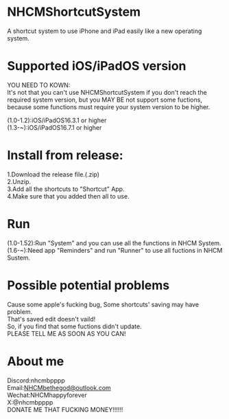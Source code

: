 # NHCMShortcutSystem
A shortcut system to use iPhone and iPad easily like a new operating system.    
# Supported iOS/iPadOS version  
YOU NEED TO KOWN:  
It's not that you can't use NHCMShortcutSystem if you don't reach the required system version, but you MAY BE not support some fuctions, because some functions must require your system version to be higher.  
  
(1.0-1.2):iOS/iPadOS16.3.1 or higher  
(1.3-~):iOS/iPadOS16.7.1 or higher  
# Install from release:
1.Download the release file.(.zip)  
2.Unzip.  
3.Add all the shortcuts to "Shortcut" App.  
4.Make sure that you added then all to use.  
# Run  
(1.0-1.52):Run "System" and you can use all the functions in NHCM System.  
(1.6-~):Need app "Reminders" and run "Runner" to use all fuctions in NHCM Sustem.  
# Possible potential problems  
Cause some apple's fucking bug, Some shortcuts' saving may have problem.  
That's saved edit doesn't vaild!  
So, if you find that some fuctions didn't update.  
PLEASE TELL ME AS SOON AS YOU CAN!  
# About me  
Discord:nhcmbpppp  
Email:NHCMbethegod@outlook.com  
Wechat:NHCMhappyforever  
X:@nhcmbpppp  
DONATE ME THAT FUCKING MONEY!!!!!!
